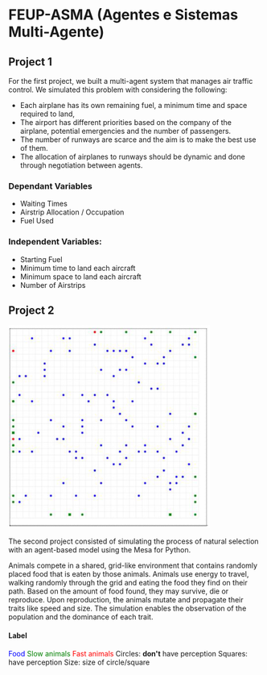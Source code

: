 # FEUP-ASMA (Agentes e Sistemas Multi-Agente)

## Project 1

For the first project, we built a multi-agent system that manages air traffic control. We simulated this problem with considering the following:

- Each airplane has its own remaining fuel, a minimum time and space required to land, 
- The airport has different priorities based on the company of the airplane, potential emergencies and the number of passengers. 
- The number of runways are scarce and the aim is to make the best use of them. 
- The allocation of airplanes to runways should be dynamic and done through negotiation between agents.

### Dependant Variables

- Waiting Times
- Airstrip Allocation / Occupation
- Fuel Used

### Independent Variables:
- Starting Fuel
- Minimum time to land each aircraft
- Minimum space to land each aircraft
- Number of Airstrips

## Project 2

![Demonstration of graphical environment](./docs/asma_demo.png)

The second project consisted of simulating the process of natural selection with an agent-based model using the Mesa for Python.

Animals compete in a shared, grid-like environment that contains randomly placed food that is eaten by those animals. Animals use energy to travel, walking randomly through the grid and eating the food they find on their path. Based on the amount of food found, they may survive, die or reproduce.  Upon reproduction, the animals mutate and propagate their traits like speed and size. The simulation enables the observation of the population and the dominance of each trait. 

#### Label

<span style="color:blue">Food</span>
<span style="color:green">Slow animals</span>
<span style="color:red">Fast animals</span>
Circles: **don't** have perception
Squares: have perception
Size: size of circle/square


